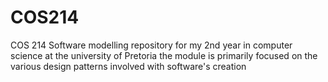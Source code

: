 # COS214
COS 214 Software modelling repository for my 2nd year in computer science at the university of Pretoria the module is primarily focused on the various design patterns involved with software's creation 
